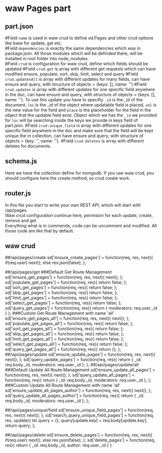 # waw Pages part

## part.json
#Field `name`
is used in waw crud to define sd.Pages and other crud options like base for update, get etc.<br>
#Field `dependencies`
is exactly the same dependencies which was in package.json. All those modules which will be definded there, will be installed in root folder into node_modules.<br>
#Field `crud` is configuration for waw crud, define which fields should be updated
#Field `crud.get`
is array with different get requests which can have modified ensure, populate, sort, skip, limit, select and query
#Field `crud.updatesAll`
is array with different updates for many fields, can have ensure and query, with structure of objects = {keys: [], name: ''}
#Field `crud.updates`
is array with different updates for one specific field anywhere in the doc, can have ensure and query, with structure of objects = {keys: [], name: ''}. To use this update you have to specifiy `_id` is the _id of the document, `loc` is the _id of the object where updatable field is placed, `val` is the new value for the field and `place` is the placeholder for the field in the object that the updable field exist. Object which we has the `_id` we provided for `loc` will be searching inside the keys we provide in keys field of part.json.
#Field `crud.unique_field`
is array with different updates for one specific field anywhere in the doc and make sure that the field will be kept unique the in collection, can have ensure and query, with structure of objects = {key: '', name: ''}.
#Field `crud.deletes`
is array with different deletes for documents.

## schema.js
Here we have the collection define for mongodb. If you use waw crud, you should configure here the create method, so crud create work.

## router.js
In this file you start to write your own REST API, which will start with /api/pages.<br>
Waw crud configuration continue here, permision for each update, create, remove and get<br>
Everything what is in commends, code can be uncomment and modified. All those code are like that by default.

## waw crud
##/api/pages/create
sd['ensure_create_pages'] = function(req, res, next){
	if(req.user) next();
	else res.json(false);
};

##/api/pages/get
###Default Get Route Management
sd['ensure_get_pages'] = function(req, res, next){
	next();
};
sd['populate_get_pages'] = function(req, res){
	return false;
};
sd['sort_get_pages'] = function(req, res){
	return false;
};
sd['skip_get_pages'] = function(req, res){
	return false;
};
sd['limit_get_pages'] = function(req, res){
	return false;
};
sd['select_get_pages'] = function(req, res){
	return false;
};
sd['query_get_pages'] = function(req, res){
	return {
		moderators: req.user._id
	}
};
###Custom Get Route Management with name 'all'
sd['ensure_get_pages_all'] = function(req, res, next){
	next();
};
sd['populate_get_pages_all'] = function(req, res){
	return false;
};
sd['sort_get_pages_all'] = function(req, res){
	return false;
};
sd['skip_get_pages_all'] = function(req, res){
	return false;
};
sd['limit_get_pages_all'] = function(req, res){
	return false;
};
sd['select_get_pages_all'] = function(req, res){
	return false;
};
sd['query_get_pages_all'] = function(req, res){
	return {};
};
##/api/pages/update
sd['ensure_update_pages'] = function(req, res, next){
	next();
};
sd['query_update_pages'] = function(req, res){
	return {
		_id: req.body._id,
		moderators: req.user._id
	};
};
##/api/pages/update/all
###Default Update All Route Management
sd['ensure_update_all_pages'] = function(req, res, next){
	next();
};
sd['query_update_all_pages'] = function(req, res){
	return {
		_id: req.body._id,
		moderators: req.user._id
	};
};
###Custom Update All Route Management with name 'all'
sd['ensure_update_all_pages_author'] = function(req, res, next){
	next();
};
sd['query_update_all_pages_author'] = function(req, res){
	return {
		_id: req.body._id,
		moderators: req.user._id
	};
};

##/api/pages/unique/field
sd['ensure_unique_field_pages'] = function(req, res, next){
	next();
};
sd['search_query_unique_field_pages'] = function(req, res, update){
	let query = {};
	query[update.key] = req.body[update.key];
	return query;
};

##/api/pages/delete
sd['ensure_delete_pages'] = function(req, res, next){
	if(req.user) next();
	else res.json(false);
};
sd['delete_pages'] = function(req, res){
	return {
		_id: req.body._id,
		author: req.user._id
	}
}